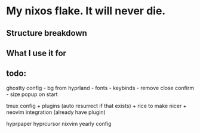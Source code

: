 # My nixos flake. It will never die.

## Structure breakdown


## What I use it for

## todo:
ghostty config
    - bg from hyprland
    - fonts
    - keybinds
    - remove close confirm 
    - size popup on start

tmux config + plugins (auto resurrect if that exists) + rice to make nicer + neovim integration (already have plugin)

hyprpaper 
hyprcursor 
nixvim yearly config

